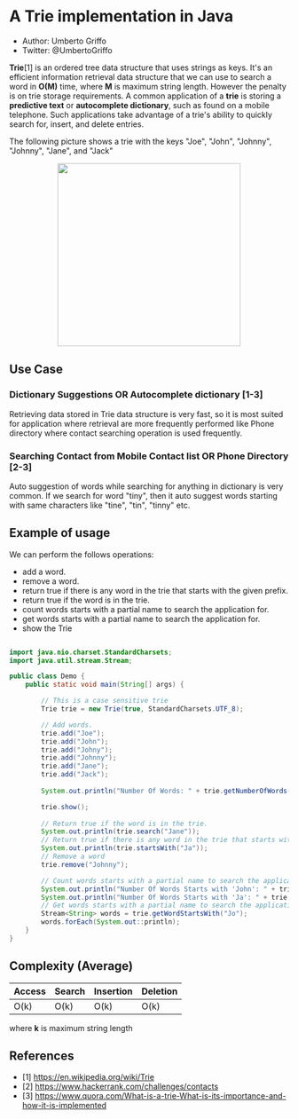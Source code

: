 # A Trie implementation in Java
* Author: Umberto Griffo
* Twitter: @UmbertoGriffo

**Trie**[1] is an ordered tree data structure that uses strings as keys. It's an efficient information retrieval data structure that we can use to search a word in **O(M)** time, where **M** is maximum string length. However the penalty is on trie storage requirements.
A common application of a **trie** is storing a **predictive text** or **autocomplete dictionary**, such as found on a mobile telephone.
Such applications take advantage of a trie's ability to quickly search for, insert, and delete entries.

The following picture shows a trie with the keys "Joe", "John", "Johnny", "Johnny", "Jane", and "Jack"
<p align="center">
  <img src="https://github.com/umbertogriffo/Trie/blob/master/Trie_example.png" height="330" width="330" />
</p>

## Use Case

### Dictionary Suggestions OR Autocomplete dictionary [1-3]

Retrieving data stored in Trie data structure is very fast, so it is most suited for application where retrieval are more frequently performed like Phone directory where contact searching operation is used frequently.

### Searching Contact from Mobile Contact list OR Phone Directory [2-3]

Auto suggestion of words while searching for anything in dictionary is very common.
If we search for word "tiny", then it auto suggest words starting with same characters like "tine", "tin", "tinny" etc.

## Example of usage

We can perform the follows operations:

- add a word.
- remove a word.
- return true if there is any word in the trie that starts with the given prefix.
- return true if the word is in the trie.
- count words starts with a partial name to search the application for.
- get words starts with a partial name to search the application for.
- show the Trie

``` java

import java.nio.charset.StandardCharsets;
import java.util.stream.Stream;

public class Demo {
	public static void main(String[] args) {

		// This is a case sensitive trie
		Trie trie = new Trie(true, StandardCharsets.UTF_8);

		// Add words.
		trie.add("Joe");
		trie.add("John");
		trie.add("Johny");
		trie.add("Johnny");
		trie.add("Jane");
		trie.add("Jack");
		
		System.out.println("Number Of Words: " + trie.getNumberOfWords());

		trie.show();
		
		// Return true if the word is in the trie.
		System.out.println(trie.search("Jane"));
		// Return true if there is any word in the trie that starts with the given prefix.
		System.out.println(trie.startsWith("Ja"));
		// Remove a word
		trie.remove("Johnny");

		// Count words starts with a partial name to search the application for
		System.out.println("Number Of Words Starts with 'John': " + trie.countWordStartsWith("John"));
		System.out.println("Number Of Words Starts with 'Ja': " + trie.countWordStartsWith("Ja"));
		// Get words starts with a partial name to search the application for
		Stream<String> words = trie.getWordStartsWith("Jo");
		words.forEach(System.out::println);
	}
}
``` 
## Complexity (Average)

|Access|Search|Insertion|Deletion|
|----|----|----|----|
|O(k)|O(k)|O(k)|O(k)|

where **k** is maximum string length

## References
- [1] https://en.wikipedia.org/wiki/Trie
- [2] https://www.hackerrank.com/challenges/contacts
- [3] https://www.quora.com/What-is-a-trie-What-is-its-importance-and-how-it-is-implemented
